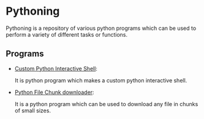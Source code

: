 # Pythoning


Pythoning is a repository of various python programs which can be used to perform a variety of different tasks or functions.


## Programs

* [Custom Python Interactive Shell](https://github.com/altruistcoder/pythoning/blob/master/interactive_shell.py):

  It is python program which makes a custom python interactive shell.
  
* [Python File Chunk downloader](https://github.com/altruistcoder/pythoning/blob/master/python_chunk_downloader.py):

  It is a python program which can be used to download any file in chunks of small sizes.